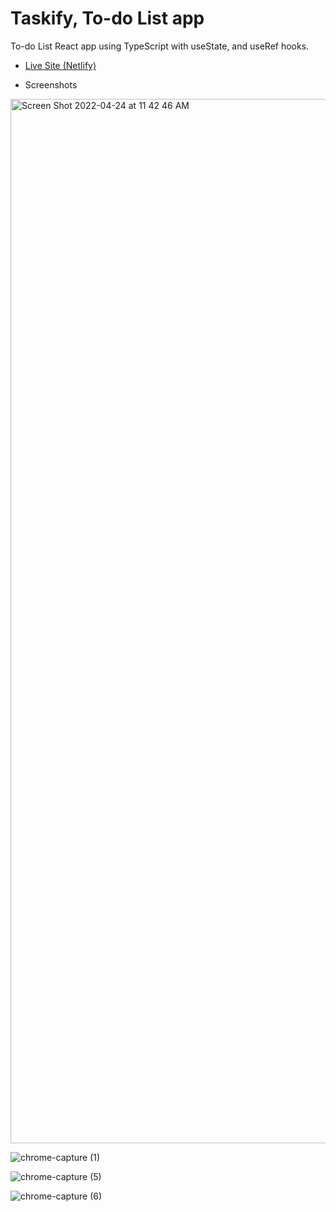 # Taskify, To-do List app

To-do List React app using TypeScript with useState, and useRef hooks.

- [Live Site (Netlify)](https://taskify-todo-app-react-typescript.netlify.app/)

- Screenshots

<img width="1671" alt="Screen Shot 2022-04-24 at 11 42 46 AM" src="https://user-images.githubusercontent.com/42308135/164992164-993160f0-0b1e-4bdb-86d3-d85557829bbc.png">

![chrome-capture (1)](https://user-images.githubusercontent.com/42308135/164992186-d09c5cb0-6abd-4fec-8d71-f30cb6fe80b8.gif)

![chrome-capture (5)](https://user-images.githubusercontent.com/42308135/164992200-4076e86e-ba3c-4377-8e9f-53760ea3e7a8.gif)

![chrome-capture (6)](https://user-images.githubusercontent.com/42308135/164992211-f1cd7e11-d85d-442b-9ff2-0ec4d9694e09.gif)